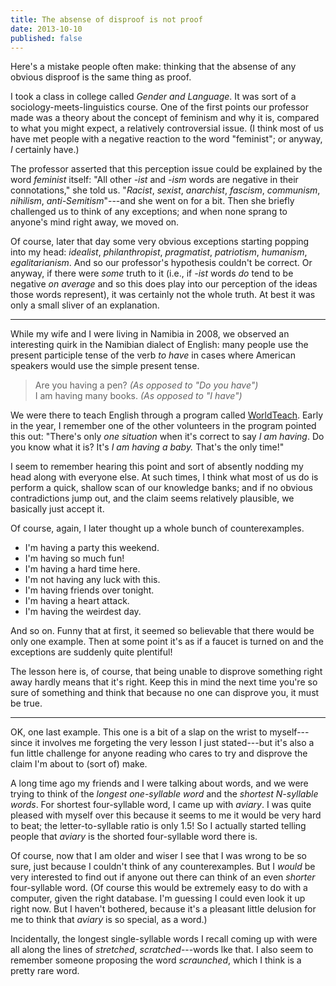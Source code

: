 ```yaml
---
title: The absense of disproof is not proof
date: 2013-10-10
published: false
---
```


Here's a mistake people often make: thinking that the absense of any obvious disproof is the same thing as proof.

I took a class in college called *Gender and Language*. It was sort of a sociology-meets-linguistics course. One of the first points our professor made was a theory about the concept of feminism and why it is, compared to what you might expect, a relatively controversial issue. (I think most of us have met people with a negative reaction to the word "feminist"; or anyway, *I* certainly have.)

The professor asserted that this perception issue could be explained by the word *feminist* itself: "All other *-ist* and *-ism* words are negative in their connotations," she told us. "*Racist*, *sexist*, *anarchist*, *fascism*, *communism*, *nihilism*, *anti-Semitism*"---and she went on for a bit. Then she briefly challenged us to think of any exceptions; and when none sprang to anyone's mind right away, we moved on.

Of course, later that day some very obvious exceptions starting popping into my head: *idealist*, *philanthropist*, *pragmatist*, *patriotism*, *humanism*, *egalitarianism*. And so our professor's hypothesis couldn't be correct. Or anyway, if there were *some* truth to it (i.e., if *-ist* words *do* tend to be negative *on average* and so this does play into our perception of the ideas those words represent), it was certainly not the whole truth. At best it was only a small sliver of an explanation.

***

While my wife and I were living in Namibia in 2008, we observed an interesting quirk in the Namibian dialect of English: many people use the present participle tense of the verb *to have* in cases where American speakers would use the simple present tense.

> Are you having a pen? *(As opposed to "Do you have")*  
> I am having many books. *(As opposed to "I have")*

We were there to teach English through a program called [WorldTeach](http://www.worldteach.org/). Early in the year, I remember one of the other volunteers in the program pointed this out: "There's only *one situation* when it's correct to say *I am having*. Do you know what it is? It's *I am having a baby.* That's the only time!"

I seem to remember hearing this point and sort of absently nodding my head along with everyone else. At such times, I think what most of us do is perform a quick, shallow scan of our knowledge banks; and if no obvious contradictions jump out, and the claim seems relatively plausible, we basically just accept it.

Of course, again, I later thought up a whole bunch of counterexamples.

- I'm having a party this weekend.
- I'm having so much fun!
- I'm having a hard time here.
- I'm not having any luck with this.
- I'm having friends over tonight.
- I'm having a heart attack.
- I'm having the weirdest day.

And so on. Funny that at first, it seemed so believable that there would be only one example. Then at some point it's as if a faucet is turned on and the exceptions are suddenly quite plentiful!

The lesson here is, of course, that being unable to disprove something right away hardly means that it's right. Keep this in mind the next time you're so sure of something and think that because no one can disprove you, it must be true.

***

OK, one last example. This one is a bit of a slap on the wrist to myself---since it involves me forgeting the very lesson I just stated---but it's also a fun little challenge for anyone reading who cares to try and disprove the claim I'm about to (sort of) make.

A long time ago my friends and I were talking about words, and we were trying to think of the *longest one-syllable word* and the *shortest N-syllable words*. For shortest four-syllable word, I came up with *aviary*. I was quite pleased with myself over this because it seems to me it would be very hard to beat; the letter-to-syllable ratio is only 1.5! So I actually started telling people that *aviary* is the shorted four-syllable word there is.

Of course, now that I am older and wiser I see that I was wrong to be so sure, just because I couldn't think of any counterexamples. But I *would* be very interested to find out if anyone out there can think of an even *shorter* four-syllable word. (Of course this would be extremely easy to do with a computer, given the right database. I'm guessing I could even look it up right now. But I haven't bothered, because it's a pleasant little delusion for me to think that *aviary* is so special, as a word.)

Incidentally, the longest single-syllable words I recall coming up with were all along the lines of *stretched*, *scratched*---words lke that. I also seem to remember someone proposing the word *scraunched*, which I think is a pretty rare word.